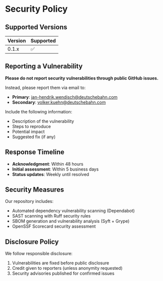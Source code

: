 # Security Policy

## Supported Versions

| Version | Supported          |
| ------- | ------------------ |
| 0.1.x   | ✅ |

## Reporting a Vulnerability

**Please do not report security vulnerabilities through public GitHub issues.**

Instead, please report them via email to:
- **Primary**: jan-hendrik.wendisch@deutschebahn.com
- **Secondary**: volker.kuehn@deutschebahn.com

Include the following information:
- Description of the vulnerability
- Steps to reproduce
- Potential impact
- Suggested fix (if any)

## Response Timeline

- **Acknowledgment**: Within 48 hours
- **Initial assessment**: Within 5 business days
- **Status updates**: Weekly until resolved

## Security Measures

Our repository includes:
- Automated dependency vulnerability scanning (Dependabot)
- SAST scanning with Ruff security rules
- SBOM generation and vulnerability analysis (Syft + Grype)
- OpenSSF Scorecard security assessment

## Disclosure Policy

We follow responsible disclosure:
1. Vulnerabilities are fixed before public disclosure
2. Credit given to reporters (unless anonymity requested)
3. Security advisories published for confirmed issues
